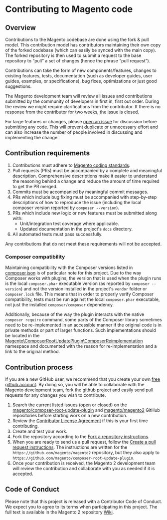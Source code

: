 
# Contributing to Magento code

## Overview

Contributions to the Magento codebase are done using the fork & pull model.
This contribution model has contributors maintaining their own copy of the forked codebase (which can easily be synced with the main copy). The forked repository is then used to submit a request to the base repository to “pull” a set of changes (hence the phrase “pull request”).

Contributions can take the form of new components/features, changes to existing features, tests, documentation (such as developer guides, user guides, examples, or specifications), bug fixes, optimizations or just good suggestions.

The Magento development team will review all issues and contributions submitted by the community of developers in first in, first out order. During the review we might require clarifications from the contributor. If there is no response from the contributor for two weeks, the issue is closed.

For large features or changes, please [open an issue](https://github.com/magento/composer-root-update-plugin/issues) for discussion before submitting any code. This will prevent duplicate or unnecessary effort and can also increase the number of people involved in discussing and implementing the change.

## Contribution requirements

1. Contributions must adhere to [Magento coding standards](http://devdocs.magento.com/guides/v2.0/coding-standards/bk-coding-standards.html).
2. Pull requests (PRs) must be accompanied by a complete and meaningful description. Comprehensive descriptions make it easier to understand the reasoning behind a change and reduce the amount of time required to get the PR merged.
3. Commits must be accompanied by meaningful commit messages.
4. PRs which include bug fixing must be accompanied with step-by-step descriptions of how to reproduce the issue (including the local composer version reported by `composer --version`).
5. PRs which include new logic or new features must be submitted along with:
    * Unit/integration test coverage where applicable.
    * Updated documentation in the project's `docs` directory.
6. All automated tests must pass successfully.

Any contributions that do not meet these requirements will not be accepted.

### Composer compatibility

Maintaining compatibility with the Composer versions listed in [composer.json](composer.json) is of particular note for this project. Due to the way Composer works with plugins, the version that is used when the plugin runs is the local `composer.phar` executable version (as reported by `composer --version`) and not the version installed in the project's `vendor` folder or `composer.lock` file.  This means that in order to properly verify Composer compatibility, tests must be run against the local `composer.phar` executable, not just the installed `composer/composer` dependency.

Additionally, because of the way the plugin interacts with the native `composer require` command, some parts of the Composer library sometimes need to be re-implemented in an accessible manner if the original code is in private methods or part of larger functions. Such implementations should be located in the [Magento\ComposerRootUpdatePlugin\ComposerReimplementation](src/Magento/ComposerRootUpdatePlugin/ComposerReimplementation) namespace and documented with the reason for re-implementation and a link to the original method. 

## Contribution process

If you are a new GitHub user, we recommend that you create your own [free github account](https://github.com/signup/free). By doing so, you will be able to collaborate with the Magento development team, fork the github project and easily send pull requests for any changes you wish to contribute.

1. Search the current listed issues (open or closed) on the [magento/composer-root-update-plugin](https://github.com/magento/composer-root-update-plugin/issues) and [magento/magento2](https://github.com/magento/magento2/issues) GitHub repositories before starting work on a new contribution.
2. Review the [Contributor License Agreement](https://magento.com/legaldocuments/mca) if this is your first time contributing.
3. Create and test your work.
4. Fork the repository according to the [Fork a repository instructions](http://devdocs.magento.com/guides/v2.0/contributor-guide/contributing.html#fork).
5. When you are ready to send us a pull request, follow the [Create a pull request instructions](http://devdocs.magento.com/guides/v2.0/contributor-guide/contributing.html#pull_request). The instructions are written for the `https://github.com/magento/magento2` repository, but they also apply to `https://github.com/magento/composer-root-update-plugin`.
6. Once your contribution is received, the Magento 2 development team will review the contribution and collaborate with you as needed if it is accepted.

## Code of Conduct

Please note that this project is released with a Contributor Code of Conduct. We expect you to agree to its terms when participating in this project.
The full text is available in the Magento 2 repository [Wiki](https://github.com/magento/magento2/wiki/Magento-Code-of-Conduct).